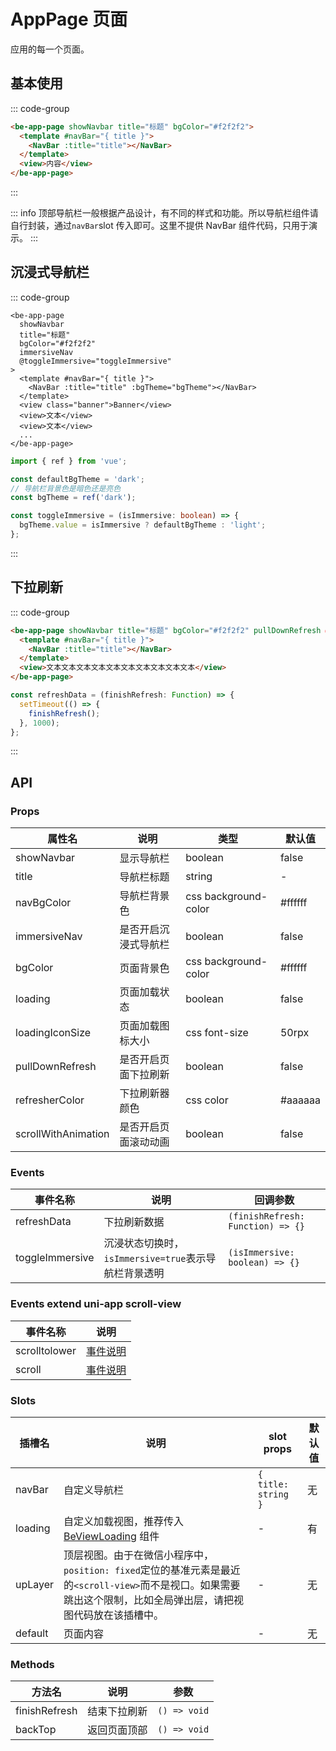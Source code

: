 # AppPage 页面

应用的每一个页面。

## 基本使用

::: code-group

```html [template]
<be-app-page showNavbar title="标题" bgColor="#f2f2f2">
  <template #navBar="{ title }">
    <NavBar :title="title"></NavBar>
  </template>
  <view>内容</view>
</be-app-page>
```

:::

<ExampleIframe url="/pages/appPage/basic" height="300px"></ExampleIframe>

::: info
顶部导航栏一般根据产品设计，有不同的样式和功能。所以导航栏组件请自行封装，通过`navBar`slot 传入即可。这里不提供 NavBar 组件代码，只用于演示。
:::

## 沉浸式导航栏

::: code-group

```html{5} [template]
<be-app-page
  showNavbar
  title="标题"
  bgColor="#f2f2f2"
  immersiveNav
  @toggleImmersive="toggleImmersive"
>
  <template #navBar="{ title }">
    <NavBar :title="title" :bgTheme="bgTheme"></NavBar>
  </template>
  <view class="banner">Banner</view>
  <view>文本</view>
  <view>文本</view>
  ...
</be-app-page>
```

```ts [script]
import { ref } from 'vue';

const defaultBgTheme = 'dark';
// 导航栏背景色是暗色还是亮色
const bgTheme = ref('dark');

const toggleImmersive = (isImmersive: boolean) => {
  bgTheme.value = isImmersive ? defaultBgTheme : 'light';
};
```

:::

<ExampleIframe url="/pages/appPage/immersiveNav" height="300px"></ExampleIframe>

## 下拉刷新

::: code-group

```html [template]
<be-app-page showNavbar title="标题" bgColor="#f2f2f2" pullDownRefresh @refreshData="refreshData">
  <template #navBar="{ title }">
    <NavBar :title="title"></NavBar>
  </template>
  <view>文本文本文本文本文本文本文本文本文本文本</view>
</be-app-page>
```

```ts [script]
const refreshData = (finishRefresh: Function) => {
  setTimeout(() => {
    finishRefresh();
  }, 1000);
};
```

:::

<ExampleIframe url="/pages/appPage/refresh" height="300px"></ExampleIframe>

## API

### Props

| 属性名              | 说明                 | 类型                 | 默认值  |
| ------------------- | -------------------- | -------------------- | ------- |
| showNavbar          | 显示导航栏           | boolean              | false   |
| title               | 导航栏标题           | string               | -       |
| navBgColor          | 导航栏背景色         | css background-color | #ffffff |
| immersiveNav        | 是否开启沉浸式导航栏 | boolean              | false   |
| bgColor             | 页面背景色           | css background-color | #ffffff |
| loading             | 页面加载状态         | boolean              | false   |
| loadingIconSize     | 页面加载图标大小     | css font-size        | 50rpx   |
| pullDownRefresh     | 是否开启页面下拉刷新 | boolean              | false   |
| refresherColor      | 下拉刷新器颜色       | css color            | #aaaaaa |
| scrollWithAnimation | 是否开启页面滚动动画 | boolean              | false   |

### Events

| 事件名称        | 说明                                                 | 回调参数                          |
| --------------- | ---------------------------------------------------- | --------------------------------- |
| refreshData     | 下拉刷新数据                                         | `(finishRefresh: Function) => {}` |
| toggleImmersive | 沉浸状态切换时，`isImmersive=true`表示导航栏背景透明 | `(isImmersive: boolean) => {}`    |

### Events extend uni-app scroll-view

| 事件名称      | 说明                                                                |
| ------------- | ------------------------------------------------------------------- |
| scrolltolower | [事件说明](https://uniapp.dcloud.net.cn/component/scroll-view.html) |
| scroll        | [事件说明](https://uniapp.dcloud.net.cn/component/scroll-view.html) |

### Slots

| 插槽名  | 说明                                                                                                                                                             | slot props          | 默认值 |
| ------- | ---------------------------------------------------------------------------------------------------------------------------------------------------------------- | ------------------- | ------ |
| navBar  | 自定义导航栏                                                                                                                                                     | `{ title: string }` | 无     |
| loading | 自定义加载视图，推荐传入 [BeViewLoading](/components/view-loading) 组件                                                                                          | -                   | 有     |
| upLayer | 顶层视图。由于在微信小程序中，`position: fixed`定位的基准元素是最近的`<scroll-view>`而不是视口。如果需要跳出这个限制，比如全局弹出层，请把视图代码放在该插槽中。 | -                   | 无     |
| default | 页面内容                                                                                                                                                         | -                   | 无     |

### Methods

| 方法名        | 说明         | 参数         |
| ------------- | ------------ | ------------ |
| finishRefresh | 结束下拉刷新 | `() => void` |
| backTop       | 返回页面顶部 | `() => void` |

<script setup lang="ts">
import ExampleIframe from "../src/ExampleIframe.vue";
</script>
